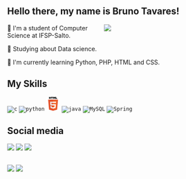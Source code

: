## Hello there, my name is <strong>Bruno Tavares!</strong>
<img align="right" width="280" src="https://i2.wp.com/allhtaccess.info/wp-content/uploads/2018/03/programming.gif?fit=1281%2C716&ssl=1" />
<p align="left"> 
👾 I'm a student of Computer Science at IFSP-Salto.   
</p>

<p align="left">
🌱 Studying about Data science.
</p>

<p align="left">
🧨 I'm currently learning Python, PHP, HTML and CSS.
</p>

## My Skills
<code><img height="32" src="https://cdn.iconscout.com/icon/free/png-512/c-programming-569564.png" alt="c"/></code>
<code><img height="32" src="https://cdn.jsdelivr.net/gh/devicons/devicon/icons/python/python-original.svg" alt="python"/></code>
<code><img height="32" src="https://raw.githubusercontent.com/github/explore/80688e429a7d4ef2fca1e82350fe8e3517d3494d/topics/html/html.png" alt="HTML5"/></code>
<code><img height="32" src="https://cdn.jsdelivr.net/gh/devicons/devicon@latest/icons/java/java-original-wordmark.svg" alt="java"/></code>
<code><img height="38" src="https://cdn.jsdelivr.net/gh/devicons/devicon/icons/mysql/mysql-original-wordmark.svg" alt="MySQL"/></code>
<code><img height="38" src="https://cdn.jsdelivr.net/gh/devicons/devicon@latest/icons/spring/spring-original-wordmark.svg" alt="Spring"/></code>
          

## Social media
<div> 
  <a href="https://instagram.com/" target="_blank"><img src="https://img.shields.io/badge/-Instagram-%23E4405F?style=for-the-badge&logo=instagram&logoColor=white" target="_blank"></a>
  <a href = "mailto:brunozzt99@outlook.com"><img src="https://img.shields.io/badge/Microsoft_Outlook-0078D4?style=for-the-badge&logo=microsoft-outlook&logoColor=white" target="_blank"></a>
  <a href="https://www.linkedin.com/in/bruno-tavares-302745252/" target="_blank"><img src="https://img.shields.io/badge/-LinkedIn-%230077B5?style=for-the-badge&logo=linkedin&logoColor=white" target="_blank"></a> 
  </div>
  
##
<div>
  <img height="180cm" src="https://github-readme-stats.vercel.app/api?username=tavss1&theme=tokyonight&show_icons=true"/>
  <img height="180cm" src="https://github-readme-stats.vercel.app/api/top-langs/?username=tavss1&theme=tokyonight"/>
</div>
